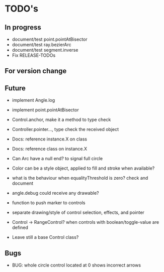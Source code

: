TODO's
======


In progress
-----------
+ document/test point.pointAtBisector
+ document/test ray.bezierArc
+ document/test segment.inverse
+ Fix RELEASE-TODOs



For version change
------------------



Future
------
+ implement Angle.log
+ implement point.pointAtBisector
+ Control.anchor, make it a method to type check
+ Controller.pointer..., type check the received object
+ Docs: reference instance.X on class
+ Docs: reference class on instance.X

+ Can Arc have a null end? to signal full circle

+ Color can be a style object, applied to fill and stroke when available?

+ what is the behaviour when equalityThreshold is zero? check and document

+ angle.debug could receive any drawable?

+ function to push marker to controls

+ separate drawing/style of control selection, effects, and pointer

+ Control -> RangeControl? when controls with boolean/toggle-value are defined
+ Leave still a base Control class?


Bugs
----
+ BUG: whole circle control located at 0 shows incorrect arrows
